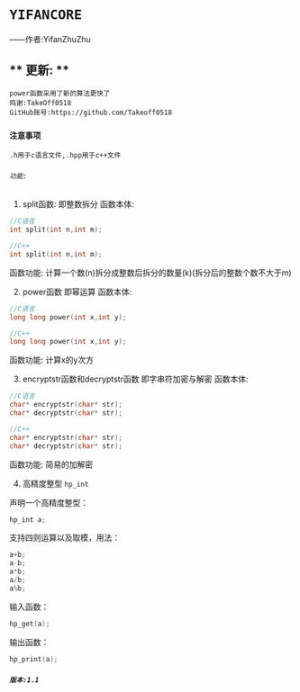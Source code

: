 # `YIFANCORE`
——作者:YifanZhuZhu

## ** 更新: **
```
power函数采用了新的算法更快了
鸣谢:TakeOff0518
GitHub账号:https://github.com/Takeoff0518
```
### `注意事项`
```
.h用于c语言文件,.hpp用于c++文件
```

###### `功能:`
1. split函数:
即整数拆分
函数本体:
```c
//C语言
int split(int n,int m);
```
```cpp
//C++
int split(int n,int m);
```
函数功能:
计算一个数(n)拆分成整数后拆分的数量(k)(拆分后的整数个数不大于m)

2. power函数
即幂运算
函数本体:
```c
//C语言
long long power(int x,int y);
```
```cpp
//C++
long long power(int x,int y);
```
函数功能:
计算x的y次方

3. encryptstr函数和decryptstr函数
即字串符加密与解密
函数本体:
```c
//C语言
char* encryptstr(char* str);
char* decryptstr(char* str);
```
```cpp
//C++
char* encryptstr(char* str);
char* decryptstr(char* str);
```
函数功能:
简易的加解密

4. 高精度整型 `hp_int`

声明一个高精度整型：

```cpp
hp_int a;
```
支持四则运算以及取模，用法：

```cpp
a+b;
a-b;
a*b;
a/b;
a%b;
```

输入函数：

```cpp
hp_get(a);
```

输出函数：

```cpp
hp_print(a);
```
##### `版本:1.1`
